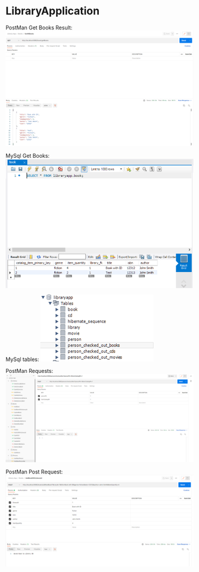﻿# LibraryApplication
PostMan Get Books Result: 
![PostMan Get Books Result](https://github.com/TimFurdui/LibraryApplication/blob/main/images/Get%20Books.PNG)

MySql Get Books:
![MySql Get Books Results](https://github.com/TimFurdui/LibraryApplication/blob/main/images/books%20in%20DB.PNG)

MySql tables: 
![MySql tables](https://github.com/TimFurdui/LibraryApplication/blob/main/images/libraryapp%20schema.png)

PostMan Requests: 
![PostMan Requests](https://github.com/TimFurdui/LibraryApplication/blob/main/images/postman%20requests.png)

PostMan Post Request: 
![PostMan Post Request Result](https://github.com/TimFurdui/LibraryApplication/blob/main/images/saved%20book.PNG)
